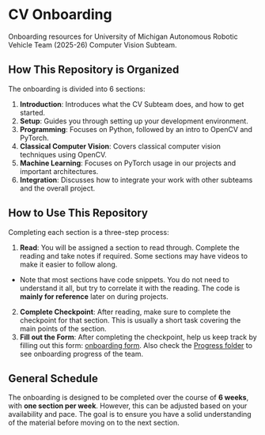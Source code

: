 # CV Onboarding
Onboarding resources for University of Michigan Autonomous Robotic Vehicle Team (2025-26) Computer Vision Subteam.

## How This Repository is Organized
The onboarding is divided into 6 sections:
1. **Introduction**: Introduces what the CV Subteam does, and how to get started.
2. **Setup**: Guides you through setting up your development environment.
3. **Programming**: Focuses on Python, followed by an intro to OpenCV and PyTorch.
4. **Classical Computer Vision**: Covers classical computer vision techniques using OpenCV.
5. **Machine Learning**: Focuses on PyTorch usage in our projects and important architectures.
6. **Integration**: Discusses how to integrate your work with other subteams and the overall project.

## How to Use This Repository
Completing each section is a three-step process:
1. **Read**: You will be assigned a section to read through. Complete the reading and take notes if required. Some sections may have videos to make it easier to follow along.
* Note that most sections have code snippets. You do not need to understand it all, but try to correlate it with the reading. The code is **mainly for reference** later on during projects.
2. **Complete Checkpoint**: After reading, make sure to complete the checkpoint for that section. This is usually a short task covering the main points of the section.
3. **Fill out the Form**: After completing the checkpoint, help us keep track by filling out this form: [onboarding form](https://forms.gle/). Also check the [Progress folder](/0_Progress/) to see onboarding progress of the team.

## General Schedule
The onboarding is designed to be completed over the course of **6 weeks**, with **one section per week**. However, this can be adjusted based on your availability and pace. The goal is to ensure you have a solid understanding of the material before moving on to the next section.
